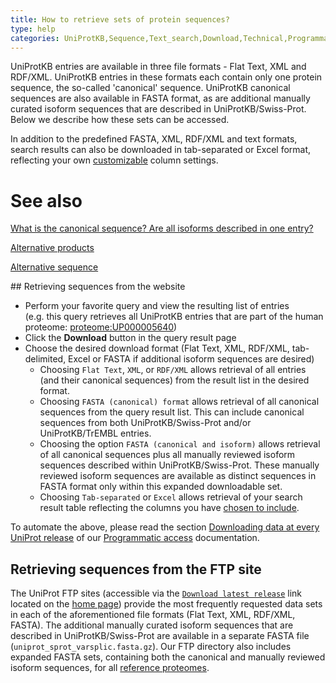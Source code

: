 ```yaml
---
title: How to retrieve sets of protein sequences?
type: help
categories: UniProtKB,Sequence,Text_search,Download,Technical,Programmatic_access,faq
---
```


UniProtKB entries are available in three file formats - Flat Text, XML and RDF/XML. UniProtKB entries in these formats each contain only one protein sequence, the so-called 'canonical' sequence. UniProtKB canonical sequences are also available in FASTA format, as are additional manually curated isoform sequences that are described in UniProtKB/Swiss-Prot. Below we describe how these sets can be accessed.

In addition to the predefined FASTA, XML, RDF/XML and text formats, search results can also be downloaded in tab-separated or Excel format, reflecting your own [customizable](https://www.uniprot.org/help/customize) column settings.

# See also

[What is the canonical sequence? Are all isoforms described in one entry?](https://www.uniprot.org/help/canonical_and_isoforms)

[Alternative products](https://www.uniprot.org/help/alternative_products)

[Alternative sequence](https://www.uniprot.org/help/var_seq)

## Retrieving sequences from the website

- Perform your favorite query and view the resulting list of entries (e.g. this query retrieves all UniProtKB entries that are part of the human proteome: [proteome:UP000005640](https://www.uniprot.org/uniprotkb?query=proteome:UP000005640))
- Click the **Download** button in the query result page
- Choose the desired download format (Flat Text, XML, RDF/XML, tab-delimited, Excel or FASTA if additional isoform sequences are desired)
  - Choosing `Flat Text`, `XML`, or `RDF/XML` allows retrieval of all entries (and their canonical sequences) from the result list in the desired format.
  - Choosing `FASTA (canonical) format` allows retrieval of all canonical sequences from the query result list. This can include canonical sequences from both UniProtKB/Swiss-Prot and/or UniProtKB/TrEMBL entries.
  - Choosing the option `FASTA (canonical and isoform)` allows retrieval of all canonical sequences plus all manually reviewed isoform sequences described within UniProtKB/Swiss-Prot. These manually reviewed isoform sequences are available as distinct sequences in FASTA format only within this expanded downloadable set.
  - Choosing `Tab-separated` or `Excel` allows retrieval of your search result table reflecting the columns you have [chosen to include](https://www.uniprot.org/help/customize).

To automate the above, please read the section [Downloading data at every UniProt release](https://www.uniprot.org/help/api_downloading) of our [Programmatic access](https://www.uniprot.org/help/api) documentation.

## Retrieving sequences from the FTP site

The UniProt FTP sites (accessible via the [`Download latest release`](https://www.uniprot.org/downloads) link located on the [home page](https://www.uniprot.org/)) provide the most frequently requested data sets in each of the aforementioned file formats (Flat Text, XML, RDF/XML, FASTA). The additional manually curated isoform sequences that are described in UniProtKB/Swiss-Prot are available in a separate FASTA file (`uniprot_sprot_varsplic.fasta.gz`). Our FTP directory also includes expanded FASTA sets, containing both the canonical and manually reviewed isoform sequences, for all [reference proteomes](https://ftp.uniprot.org/pub/databases/uniprot/current_release/knowledgebase/reference_proteomes).

